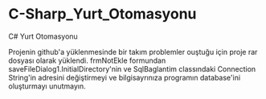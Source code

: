 # C-Sharp_Yurt_Otomasyonu
C# Yurt Otomasyonu

Projenin github'a yüklenmesinde bir takım problemler ouştuğu için proje rar dosyası olarak yüklendi.
frmNotEkle formundan saveFileDialog1.InitialDirectory'nin ve SqlBaglantim classındaki Connection String'in adresini değiştirmeyi ve bilgisayrınıza programın database'ini oluşturmayı unutmayın.
